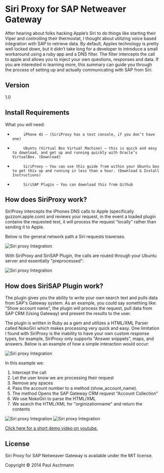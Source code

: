 Siri Proxy for SAP Netweaver Gateway
=========
After hearing about folks hacking Apple’s Siri to do things like starting their Viper and controlling their thermostat, I thought about utilizing voice based integration with SAP to retrieve data. By default, Apples technology is pretty well locked down, but it didn’t take long for a developer to introduce a small workaround using a ruby app and a DNS filter. The filter intercepts the call to apple and allows you to inject your own questions, responses and data. If you are interested in learning more, this summary can guide you through the process of setting up and actually communicating with SAP from Siri.

Version
----

1.0

Install Requirements
----

What you will need:
-          iPhone 4S – (SiriProxy has a test console, if you don’t have one)
-          Ubuntu (Virtual Box Virtual Machine) – this is quick and easy to download, and get up and running quickly with Oracle’s VirtualBox. (Download)
-          SiriProxy – You can use this guide from within your Ubuntu box to get this up and running in less than a hour. (Download & Install Instructions)
-          SiriSAP Plugin – You can download this from Github


How does SiriProxy work?
----

SiriProxy intercepts the iPhones DNS calls to Apple (specifically guzzoni.apple.com) and reviews your request, in the event a loaded plugin contains the requested text, it will process the request “locally” rather than sending it to Apple.

Below is the general network path a Siri requests traverses.

![Siri proxy Integration](http://scn.sap.com/servlet/JiveServlet/downloadImage/38-61257-76112/640-242/Capture2.jpg)

With SiriProxy and SiriSAP Plugin, the calls are routed through your Ubuntu server and essentially "preprocessed":

![Siri proxy Integration](http://scn.sap.com/servlet/JiveServlet/downloadImage/38-61257-76113/640-390/Capture.jpg)

How does SiriSAP Plugin work?
----

The plugin gives you  the ability to write your own search text and pulls data from SAP's  Gateway system. As an example, you could say something like: "Show  account name", the plugin will process the request, pull data from SAP CRM (Using Gateway) and present the results to the user.

The plugin is written in Ruby as a gem and utilizes a HTML/XML Parser called NokoGiri which makes processing very quick and easy. One limitation I found with SiriProxy is the inability to have your own custom response types, for example, SiriProxy only supports "Answer snippets", maps, and answers. Below is an example of how a simple interaction would occur:

![Siri proxy Integration](http://scn.sap.com/servlet/JiveServlet/downloadImage/38-61257-76114/ScreenShot2012-01-16at11.27.51AM.png)

In this example we:

1. Intercept the call
2. Let the user know we are processing their request
3. Remove any spaces
4. Pass the account number to a method (show_account_name).
5. The method Opens the SAP Gateway CRM request "Account Collection"
6. We use NokoGiri to parse the HTML/XML
7. We search the HTML/XML for "orginizationname" and return the contents
  
![Siri proxy Integration](http://scn.sap.com/servlet/JiveServlet/downloadImage/38-61257-76116/photo2.jpg) ![Siri proxy Integration](http://scn.sap.com/servlet/JiveServlet/downloadImage/38-61257-76117/photo1.jpg)

[Click here for a short demo video on youtube.](http://www.youtube.com/watch?v=_-ovLb8DgaM&rel=0)

License
----

Siri Proxy for SAP Netweaver Gateway is available under the MIT license.

Copyright © 2014 Paul Aschmann
